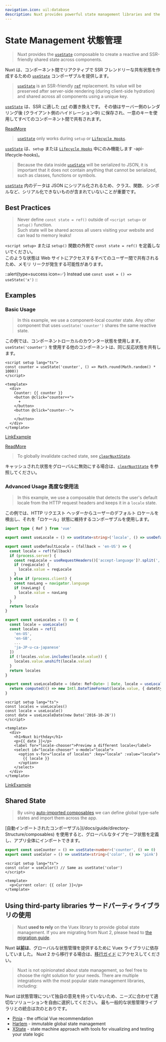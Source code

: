 ```yaml
---
navigation.icon: uil:database
description: Nuxt provides powerful state management libraries and the useState composable to create a reactive and SSR-friendly shared state.
---
```


# State Management 状態管理

> Nuxt provides the [`useState`](/docs/api/composables/use-state) composable to create a reactive and SSR-friendly shared state across components.

Nuxt は、コンポーネント間でリアクティブで SSR フレンドリーな共有状態を作成するための [`useState`](/docs/api/composables/use-state) コンポーザブルを提供します。

> [`useState`](/docs/api/composables/use-state) is an SSR-friendly [`ref`](https://vuejs.org/api/reactivity-core.html#ref) replacement. Its value will be preserved after server-side rendering (during client-side hydration) and shared across all components using a unique key.

[`useState`](/docs/api/composables/use-state) は、SSR に適した [`ref`](https://vuejs.org/api/reactivity-core.html#ref) の置き換えです。 その値はサーバー側のレンダリング後 (クライアント側のハイドレーション中) に保存され、一意のキーを使用してすべてのコンポーネント間で共有されます。

[ReadMore](/docs/api/composables/use-state)

> [`useState`](/docs/api/composables/use-state) only works during `setup` or [`Lifecycle Hooks`](https://vuejs.org/api/composition-api-lifecycle.html#composition-api-lifecycle-hooks).

[`useState`](/docs/api/composables/use-state) は、`setup` または [`Lifecycle Hooks`](https://vuejs.org/api/composition-api-lifecycle.html#composition) 中にのみ機能します -api-lifecycle-hooks)。

> Because the data inside [`useState`](/docs/api/composables/use-state) will be serialized to JSON, it is important that it does not contain anything that cannot be serialized, such as classes, functions or symbols.

[`useState`](/docs/api/composables/use-state) 内のデータは JSON にシリアル化されるため、クラス、関数、シンボルなど、シリアル化できないものが含まれていないことが重要です。


## Best Practices

> Never define `const state = ref()` outside of `<script setup>` or `setup()` function.<br>
Such state will be shared across all users visiting your website and can lead to memory leaks!

`<script setup>` または `setup()` 関数の外側で `const state = ref()` を定義しないでください。<br>
このような状態は Web サイトにアクセスするすべてのユーザー間で共有されるため、メモリ リークが発生する可能性があります。

::alert{type=success icon=✅}
Instead use `const useX = () => useState('x')`
::

## Examples

### Basic Usage

> In this example, we use a component-local counter state. Any other component that uses `useState('counter')` shares the same reactive state.

この例では、コンポーネントローカルのカウンター状態を使用します。 `useState('counter')` を使用する他のコンポーネントは、同じ反応状態を共有します。

```vue [app.vue]
<script setup lang="ts">
const counter = useState('counter', () => Math.round(Math.random() * 1000))
</script>

<template>
  <div>
    Counter: {{ counter }}
    <button @click="counter++">
      +
    </button>
    <button @click="counter--">
      -
    </button>
  </div>
</template>
```

[LinkExample](/docs/examples/features/state-management)

[ReadMore](/docs/api/composables/use-state)

> To globally invalidate cached state, see [`clearNuxtState`](/docs/api/utils/clear-nuxt-state).

キャッシュされた状態をグローバルに無効にする場合は、[`clearNuxtState`](/docs/api/utils/clear-nuxt-state) を参照してください。


### Advanced Usage 高度な使用法

> In this example, we use a composable that detects the user's default locale from the HTTP request headers and keeps it in a `locale` state.

この例では、HTTP リクエスト ヘッダーからユーザーのデフォルト ロケールを検出し、それを「ロケール」状態に維持するコンポーザブルを使用します。

```ts [composables/locale.ts]
import type { Ref } from 'vue'

export const useLocale = () => useState<string>('locale', () => useDefaultLocale().value)

export const useDefaultLocale = (fallback = 'en-US') => {
  const locale = ref(fallback)
  if (process.server) {    
    const reqLocale = useRequestHeaders()['accept-language']?.split(',')[0]
    if (reqLocale) {
      locale.value = reqLocale
    }
  } else if (process.client) {
    const navLang = navigator.language
    if (navLang) {
      locale.value = navLang
    }
  }
  return locale
}

export const useLocales = () => {
  const locale = useLocale()
  const locales = ref([
    'en-US',
    'en-GB',
    ...
    'ja-JP-u-ca-japanese'
  ])
  if (!locales.value.includes(locale.value)) {
    locales.value.unshift(locale.value)
  }
  return locales
}

export const useLocaleDate = (date: Ref<Date> | Date, locale = useLocale()) => {
  return computed(() => new Intl.DateTimeFormat(locale.value, { dateStyle: 'full' }).format(unref(date)))
}
```

```vue [app.vue]
<script setup lang="ts">
const locales = useLocales()
const locale = useLocale()
const date = useLocaleDate(new Date('2016-10-26'))
</script>

<template>
  <div>
    <h1>Nuxt birthday</h1>
    <p>{{ date }}</p>    
    <label for="locale-chooser">Preview a different locale</label>
    <select id="locale-chooser" v-model="locale">
      <option v-for="locale of locales" :key="locale" :value="locale">
        {{ locale }}
      </option>
    </select>
  </div>
</template>
```

[LinkExample](/docs/examples/advanced/locale)

## Shared State

> By using [auto-imported composables](/docs/guide/directory-structure/composables) we can define global type-safe states and import them across the app.

[自動インポートされたコンポーザブル](/docs/guide/directory- Structure/composables) を使用すると、グローバルなタイプセーフ状態を定義し、アプリ全体にインポートできます。

```ts [composables/states.ts]
export const useCounter = () => useState<number>('counter', () => 0)
export const useColor = () => useState<string>('color', () => 'pink')
```

```vue [app.vue]
<script setup lang="ts">
const color = useColor() // Same as useState('color')
</script>

<template>
  <p>Current color: {{ color }}</p>
</template>
```

## Using third-party libraries サードパーティライブラリの使用

> Nuxt **used to rely** on the Vuex library to provide global state management. If you are migrating from Nuxt 2, please head to [the migration guide](/docs/migration/configuration#vuex).

Nuxt **以前は**、グローバルな状態管理を提供するために Vuex ライブラリに依存していました。 Nuxt 2 から移行する場合は、[移行ガイド](/docs/migration/configuration#vuex) にアクセスしてください。

> Nuxt is not opinionated about state management, so feel free to choose the right solution for your needs. There are multiple integrations with the most popular state management libraries, including:

Nuxt は状態管理について独自の意見を持っていないため、ニーズに合わせて適切なソリューションを自由に選択してください。 最も一般的な状態管理ライブラリとの統合は次のとおりです。

- [Pinia](/modules/pinia) - the official Vue recommendation
- [Harlem](/modules/harlem) - immutable global state management
- [XState](/modules/xstate) - state machine approach with tools for visualizing and testing your state logic
